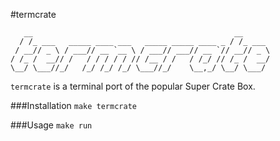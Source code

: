 #termcrate

	   __                                             __      
	  / /_ ___   _____ ____ ___   _____ _____ ____ _ / /_ ___ 
	 / __// _ \ / ___// __ `__ \ / ___// ___// __ `// __// _ \
	/ /_ /  __// /   / / / / / // /__ / /   / /_/ // /_ /  __/
	\__/ \___//_/   /_/ /_/ /_/ \___//_/    \__,_/ \__/ \___/ 
                                                          
`termcrate` is a terminal port of the popular Super Crate Box.

###Installation
`make termcrate`

###Usage
`make run`
